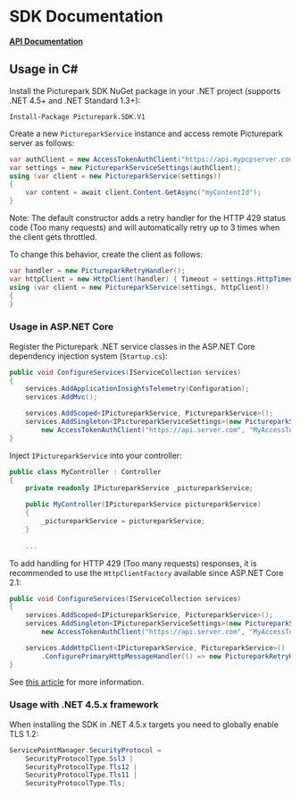 # SDK Documentation

**[API Documentation](https://rawgit.com/Picturepark/Picturepark.SDK.DotNet/master/docs/api/site/index.html)**

## Usage in C#

Install the Picturepark SDK NuGet package in your .NET project (supports .NET 4.5+ and .NET Standard 1.3+): 

    Install-Package Picturepark.SDK.V1
    
Create a new `PictureparkService` instance and access remote Picturepark server as follows: 

```csharp
var authClient = new AccessTokenAuthClient("https://api.mypcpserver.com", "AccessToken", "CustomerAlias");
var settings = new PictureparkServiceSettings(authClient);
using (var client = new PictureparkService(settings))
{
    var content = await client.Content.GetAsync("myContentId");
}
```

Note: The default constructor adds a retry handler for the HTTP 429 status code (Too many requests) 
and will automatically retry up to 3 times when the client gets throttled.

To change this behavior, create the client as follows:
```csharp
var handler = new PictureparkRetryHandler();
var httpClient = new HttpClient(handler) { Timeout = settings.HttpTimeout };
using (var client = new PictureparkService(settings, httpClient))
{
}
```

### Usage in ASP.NET Core

Register the Picturepark .NET service classes in the ASP.NET Core dependency injection system (`Startup.cs`): 

```csharp
public void ConfigureServices(IServiceCollection services)
{
    services.AddApplicationInsightsTelemetry(Configuration);
    services.AddMvc();

    services.AddScoped<IPictureparkService, PictureparkService>();
    services.AddSingleton<IPictureparkServiceSettings>(new PictureparkServiceSettings(
        new AccessTokenAuthClient("https://api.server.com", "MyAccessToken", "MyCustomerAlias")));
}
```

Inject `IPictureparkService` into your controller: 

```csharp
public class MyController : Controller
{
    private readonly IPictureparkService _pictureparkService;

    public MyController(IPictureparkService pictureparkService)
    {
        _pictureparkService = pictureparkService;
    }
    
    ...
```

To add handling for HTTP 429 (Too many requests) responses, it is recommended to use the `HttpClientFactory` available since ASP.NET Core 2.1: 

```csharp
public void ConfigureServices(IServiceCollection services)
{
    services.AddScoped<IPictureparkService, PictureparkService>();
    services.AddSingleton<IPictureparkServiceSettings>(new PictureparkServiceSettings(
        new AccessTokenAuthClient("https://api.server.com", "MyAccessToken", "MyCustomerAlias")));

    services.AddHttpClient<IPictureparkService, PictureparkService>()
        .ConfigurePrimaryHttpMessageHandler(() => new PictureparkRetryHandler());
}
```

See [this article](https://www.stevejgordon.co.uk/introduction-to-httpclientfactory-aspnetcore) for more information.

### Usage with .NET 4.5.x framework

When installing the SDK in .NET 4.5.x targets you need to globally enable TLS 1.2: 

```csharp
ServicePointManager.SecurityProtocol = 
    SecurityProtocolType.Ssl3 | 
    SecurityProtocolType.Tls12 | 
    SecurityProtocolType.Tls11 | 
    SecurityProtocolType.Tls;
```

